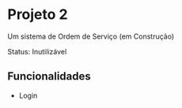 # Projeto 2
Um sistema de Ordem de Serviço (em Construção)

Status: Inutilizável

## Funcionalidades
- Login